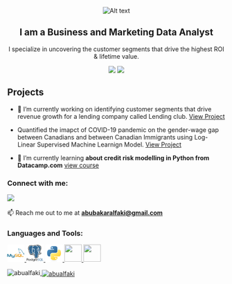 <p align="center">
  <img src="https://i.gyazo.com/4f936cc65efd61d5c8fe5f62eb9c2a7b.png" alt="Alt text">
</p>




<div align = "center">
  <h2 align="center" >I am a Business and Marketing Data Analyst </h2>
  <p>
    I specialize in uncovering the customer segments that drive the highest ROI & lifetime value.
  </p>

  <p align = "center">
    <a href="https://www.linkedin.com/in/abubakar-alfaki/"><img src="https://img.shields.io/badge/linkedin-%230077B5.svg?&style=for-the-badge&logo=linkedin&logoColor=white" height=23></a>
    <a href="mailto:abubakaralfaki@gmail.com"><img src="https://img.shields.io/badge/Gmail-D14836?style=for-the-badge&logo=gmail&logoColor=white" height=23></a>
  </p>
</div>







<h2 align="left"> Projects </h2>

- 🔭 I’m currently working on identifying customer segments that drive revenue growth for a lending company called Lending club. [View Project](https://github.com/abualfaki/MPV1-analyzing_loan_data)

-  Quantified the imapct of COVID-19 pandemic on the gender-wage gap between Canadians and between Canadian Immigrants using Log-Linear Supervised Machine Learnign Model. [View Project](https://github.com/abualfaki/ImpactofCovid-19ontheGenderWageGap)

- 🌱 I’m currently learning **about credit risk modelling in Python from Datacamp.com** [view course](https://app.datacamp.com/learn/courses/credit-risk-modeling-in-python)


<h3 align="left">Connect with me:</h3>
<p align="left">
  <a href="https://www.linkedin.com/in/abubakar-alfaki/"><img src="https://img.shields.io/badge/linkedin-%230077B5.svg?&style=for-the-badge&logo=linkedin&logoColor=white" height=23></a>
</p>

📫 Reach me out to me at **abubakaralfaki@gmail.com**

<h3 align="left">Languages and Tools:</h3>
<p align="left"> <a href="https://www.mysql.com/" target="_blank" rel="noreferrer"> <img src="https://raw.githubusercontent.com/devicons/devicon/master/icons/mysql/mysql-original-wordmark.svg" alt="mysql" width="40" height="40"/> </a> <a href="https://www.postgresql.org" target="_blank" rel="noreferrer"> <img src="https://raw.githubusercontent.com/devicons/devicon/master/icons/postgresql/postgresql-original-wordmark.svg" alt="postgresql" width="40" height="40"/> </a> <a href="https://www.python.org" target="_blank" rel="noreferrer"> <img src="https://raw.githubusercontent.com/devicons/devicon/master/icons/python/python-original.svg" alt="python" width="40" height="40"/> </a> <a href = "https://pandas.pydata.org" target="_blank" rel="noreferrer"> <img src="https://cdn.jsdelivr.net/gh/devicons/devicon@latest/icons/pandas/pandas-original-wordmark.svg" width="40" height="40" /> </a>
<a href = "https://numpy.org" target="_blank" rel="noreferrer"> <img src="https://cdn.jsdelivr.net/gh/devicons/devicon@latest/icons/numpy/numpy-original-wordmark.svg" width="40" height="40" />




</p>

<p><img align="left" src="https://github-readme-stats.vercel.app/api/top-langs?username=abualfaki&show_icons=true&locale=en&layout=compact" alt="abualfaki" /></p>

<p>&nbsp;<img align="center" src="https://github-readme-stats.vercel.app/api?username=abualfaki&show_icons=true&locale=en" alt="abualfaki" /></p>
